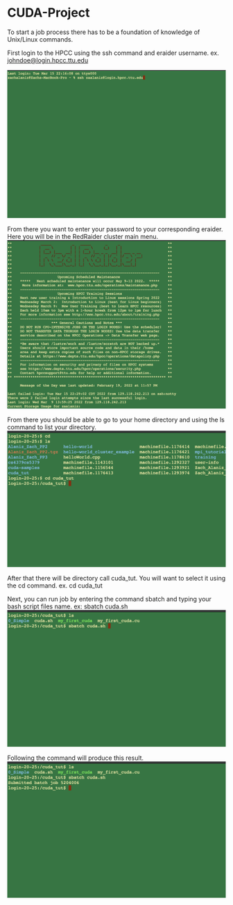 # CUDA-Project

To start a job process there has to be a foundation of knowledge of Unix/Linux commands. 

First login to the HPCC using the ssh command and eraider username. ex. johndoe@login.hpcc.ttu.edu

![login](https://github.com/Man-on-thoughts/CUDA-Project/blob/main/github%20images/login.png)


From there you want to enter your password to your corresponding eraider. 
Here you will be in the RedRaider cluster main menu.
![menu](https://github.com/Man-on-thoughts/CUDA-Project/blob/main/github%20images/redraidermenu.png)

From there you should be able to go to your home directory and using the ls command to list your directory.
![menu](https://github.com/Man-on-thoughts/CUDA-Project/blob/main/github%20images/homedirectory.png)

After that there will be directory call cuda_tut. You will want to select it using the cd command. ex. cd cuda_tut

Next, you can run job by entering the command sbatch and typing your bash script files name. ex: sbatch cuda.sh
![menu](https://github.com/Man-on-thoughts/CUDA-Project/blob/main/github%20images/cudatutorial.png)

Following the command will produce this result.
![menu](https://github.com/Man-on-thoughts/CUDA-Project/blob/main/github%20images/jobsubmission.png)




